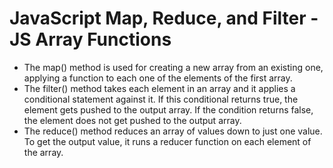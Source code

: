 # JavaScript Map, Reduce, and Filter - JS Array Functions

-  The map() method is used for creating a new array from an existing one, applying a function to each one of the elements of the first array.
- The filter() method takes each element in an array and it applies a conditional statement against it. If this conditional returns true, the element gets pushed to the output array. If the condition returns false, the element does not get pushed to the output array.
- The reduce() method reduces an array of values down to just one value. To get the output value, it runs a reducer function on each element of the array.
